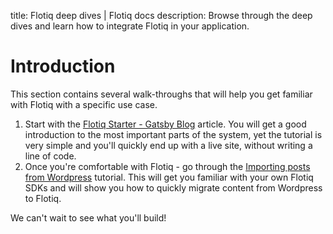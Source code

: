 title: Flotiq deep dives | Flotiq docs
description: Browse through the deep dives and learn how to integrate Flotiq in your application.

# Introduction

This section contains several walk-throughs that will help you get familiar with Flotiq with a specific use case.

1. Start with the [Flotiq Starter - Gatsby Blog](https://flotiq.com/blog/flotiq-starter-gatsby-blog) article. You will get a good introduction to the most important parts of the system, yet the tutorial is very simple and you'll quickly end up with a live site, without writing a line of code.
2. Once you're comfortable with Flotiq - go through the [Importing posts from Wordpress](wordpress-import.md) tutorial. This will get you familiar with your own Flotiq SDKs and will show you how to quickly migrate content from Wordpress to Flotiq.

We can't wait to see what you'll build!

